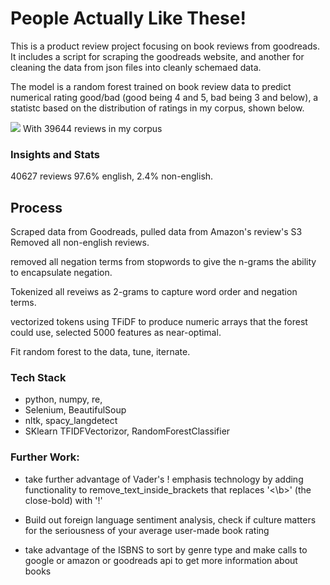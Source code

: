# People Actually Like These!

This is a product review project focusing on book reviews from goodreads. It includes a script for scraping the goodreads website, and another for cleaning the data from json files into cleanly schemaed data.

The model is a random forest trained on book review data to predict numerical rating good/bad (good being 4 and 5, bad being 3 and below), a statistc based on the distribution of ratings in my corpus, shown below. 

<img src="img/ratings_hist.png">
With 39644 reviews in my corpus

### Insights and Stats
40627 reviews 
97.6% english, 2.4% non-english. 


## Process
Scraped data from Goodreads, pulled data from Amazon's review's S3
Removed all non-english reviews. 

removed all negation terms from stopwords to give the n-grams the ability to encapsulate negation. 

Tokenized all reveiws as 2-grams to capture word order and negation terms. 

vectorized tokens using TFiDF to produce numeric arrays that the forest could use, selected 5000 features as near-optimal. 

Fit random forest to the data, tune, iternate. 







### Tech Stack
- python, numpy, re,
- Selenium, BeautifulSoup
- nltk, spacy_langdetect
- SKlearn TFIDFVectorizor, RandomForestClassifier


### Further Work:
- take further advantage of Vader's ! emphasis technology by adding functionality to remove_text_inside_brackets that replaces '<\b>' (the close-bold) with '!'

- Build out foreign language sentiment analysis, check if culture matters for the seriousness of your average user-made book rating

- take advantage of the ISBNS to sort by genre type and make calls to google or amazon or goodreads api to get more information about books

